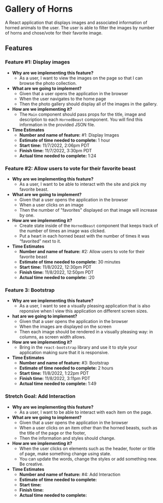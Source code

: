 # Gallery of Horns

A React application that displays images and associated information of horned animals to the user. The user is able to filter the images by number of horns and chose/vote for their favorite image.

## Features

### Feature #1: Display images

* **Why are we implementing this feature?**
  * As a user, I want to view the images on the page so that I can browse the photo collection.
* **What are we going to implement?**
  * Given that a user opens the application in the browser
  * When the user navigates to the home page
  * Then the photo gallery should display all of the images in the gallery.
* **How are we implementing it?**
  * The `Main` component should pass props for the title, image and description to each `HornedBeast` component. You will find this information in the provided JSON file.
* **Time Estimates**
  * **Number and name of feature:** #1: Display Images
  * **Estimate of time needed to complete:** 1 hour
  * **Start time:** 11/7/2022, 2:06pm PDT
  * **Finish time:** 11/7/2022, 3:30pm PDT
  * **Actual time needed to complete:** 1:24

### Feature #2: Allow users to vote for their favorite beast

* **Why are we implementing this feature?**
  * As a user, I want to be able to interact with the site and pick my favorite beast.
* **What are we going to implement?**
  * Given that a user opens the application in the browser
  * When a user clicks on an image
  * Then the number of "favorites" displayed on that image will increase by one.
* **How are we implementing it?**
  * Create state inside of the `HornedBeast` component that keeps track of the number of times an image was clicked.
  * Put a heart in each horned beast with the number of times it was “favorited” next to it.
* **Time Estimates**
  * **Number and name of feature:** #2: Allow users to vote for their favorite beast
  * **Estimate of time needed to complete:** 30 minutes
  * **Start time:** 11/8/2022, 12:30pm PDT
  * **Finish time:** 11/8/2022, 12:50pm PDT
  * **Actual time needed to complete:** :20

### Feature 3: Bootstrap

* **Why are we implementing this feature?**
  * As a user, I want to see a visually pleasing application that is also reponsive when I view this application on different screen sizes.
* **hat are we going to implement?**
  * Given that a user opens the application in the browser
  * When the images are displayed on the screen
  * Then each image should be rendered in a visually pleasing way: in columns, as screen width allows.
* **How are we implementing it?**
  * Bring in the `react-bootstrap` library and use it to style your application making sure that it is responsive.
* **Time Estimates**
  * **Number and name of feature:** #3: Bootstrap
  * **Estimate of time needed to complete:** 2 hours
  * **Start time:** 11/8/2022, 1:22pm PDT
  * **Finish time:** 11/8/2022, 3:11pm PDT
  * **Actual time needed to complete:** 1:49

### Stretch Goal: Add Interaction

* **Why are we implementing this feature?**
  * As a user, I want to be able to interact with each item on the page.
* **What are we going to implement?**
  * Given that a user opens the application in the browser
  * When a user clicks on an item other than the horned beasts, such as the title of the page or the footer,
  * Then the information and styles should change.
* **How are we implementing it?**
  * When the user clicks on elements such as the header, footer or title of page, make something change using state.
  * You can update the words, change the styles or add something new. Be creative.
* **Time Estimates**
  * **Number and name of feature:** #4: Add Interaction
  * **Estimate of time needed to complete:**
  * **Start time:**
  * **Finish time:**
  * **Actual time needed to complete:**
